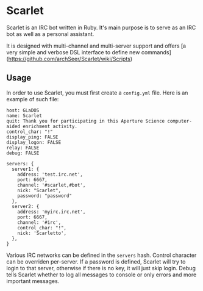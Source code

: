 # Scarlet

Scarlet is an IRC bot written in Ruby. It's main purpose is to serve as an IRC bot as well as a personal assistant.

It is designed with multi-channel and multi-server support and offers [a very simple and verbose DSL interface to define new commands] (https://github.com/archSeer/Scarlet/wiki/Scripts)

## Usage

In order to use Scarlet, you must first create a `config.yml` file. Here is an example of such file:

    host: GLaDOS
    name: Scarlet
    quit: Thank you for participating in this Aperture Science computer-aided enrichment activity.
    control_char: "!"
    display_ping: FALSE
    display_logon: FALSE
    relay: FALSE
    debug: FALSE

    servers: {
      server1: {
        address: 'test.irc.net',
        port: 6667,
        channel: '#scarlet,#bot',
        nick: "Scarlet",
        password: "password"
      },
      server2: {
        address: 'myirc.irc.net',
        port: 6667,
        channel: '#irc',
        control_char: "!",
        nick: 'Scarletto',
      },
    }

Various IRC networks can be defined in the `servers` hash. Control character can be overriden per-server. If a password is defined, Scarlet will try to login to that server, otherwise if there is no key, it will just skip login. Debug tells Scarlet whether to log all messages to console or only errors and more important messages. 